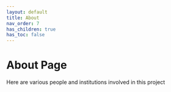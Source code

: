 ```yaml
---
layout: default
title: About
nav_order: 7
has_children: true
has_toc: false
---
```


# About Page 

Here are various people and institutions involved in this project

